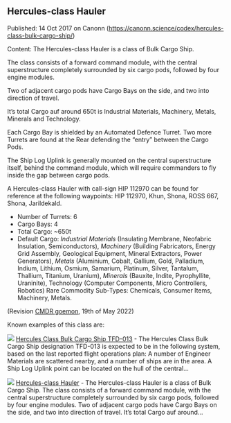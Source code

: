 ## Hercules-class Hauler

Published: 14 Oct 2017 on Canonn (https://canonn.science/codex/hercules-class-bulk-cargo-ship/)

Content: The Hercules-class Hauler is a class of Bulk Cargo Ship.

The class consists of a forward command module, with the central superstructure completely surrounded by six cargo pods, followed by four engine modules.

Two of adjacent cargo pods have Cargo Bays on the side, and two into direction of travel.

It’s total Cargo auf around 650t is Industrial Materials, Machinery, Metals, Minerals and Technology.

Each Cargo Bay is shielded by an Automated Defence Turret. Two more Turrets are found at the Rear defending the “entry” between the Cargo Pods.

The Ship Log Uplink is generally mounted on the central superstructure itself, behind the command module, which will require commanders to fly inside the gap between cargo pods.

A Hercules-class Hauler with call-sign HIP 112970 can be found for reference at the following waypoints: HIP 112970, Khun, Shona, ROSS 667, Shona, Jarildekald.

- Number of Turrets: 6
- Cargo Bays: 4
- Total Cargo: ~650t
- Default Cargo: *Industrial Materials* (Insulating Membrane, Neofabric Insulation, Semiconductors), *Machinery* (Building Fabricators, Energy Grid Assembly, Geological Equipment, Mineral Extractors, Power Generators), *Metals* (Aluminium, Cobalt, Gallium, Gold, Palladium, Indium, Lithium, Osmium, Samarium, Platinum, Silver, Tantalum, Thallium, Titanium, Uranium), *Minerals* (Bauxite, Indite, Pyrophyllite, Uraninite), Technology (Computer Components, Micro Controllers, Robotics)
Rare Commodity Sub-Types: Chemicals, Consumer Items, Machinery, Metals.

(Revision [CMDR goemon](https://canonn.science/user/goemon/), 19th of May 2022)

Known examples of this class are:

[![](https://canonn.science/wp-content/uploads/2017/05/Screenshot_1681-150x150.jpg)](https://canonn.science/codex/hercules-class-bulk-cargo-ship-tfd-013/) [Hercules Class Bulk Cargo Ship TFD-013](https://canonn.science/codex/hercules-class-bulk-cargo-ship-tfd-013/) - The Hercules Class Bulk Cargo Ship designation TFD-013 is expected to be in the following system, based on the last reported flight operations plan: A number of Engineer Materials are scattered nearby, and a number of ships are in the area. A Ship Log Uplink point can be located on the hull of the central...

[![](https://canonn.science/wp-content/uploads/2017/05/Screenshot_1681-150x150.jpg)](https://canonn.science/codex/hercules-class-bulk-cargo-ship/) [Hercules-class Hauler](https://canonn.science/codex/hercules-class-bulk-cargo-ship/) - The Hercules-class Hauler is a class of Bulk Cargo Ship. The class consists of a forward command module, with the central superstructure completely surrounded by six cargo pods, followed by four engine modules. Two of adjacent cargo pods have Cargo Bays on the side, and two into direction of travel. It’s total Cargo auf around...